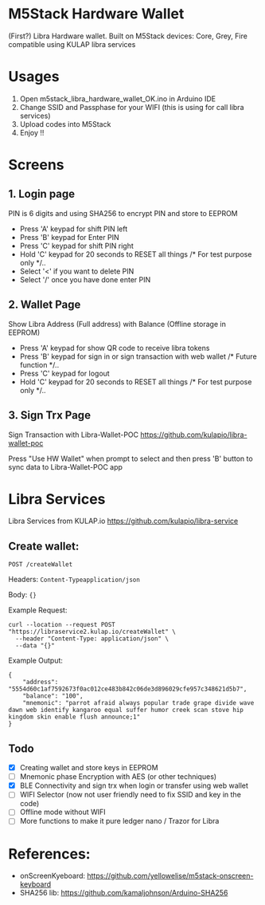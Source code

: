 # M5Stack Hardware Wallet

(First?) Libra Hardware wallet. Built on M5Stack devices: Core, Grey, Fire compatible using KULAP libra services

# Usages
1. Open m5stack_libra_hardware_wallet_OK.ino in Arduino IDE
2. Change SSID and Passphase for your WIFI (this is using for call libra services)
3. Upload codes into M5Stack
3. Enjoy !!

# Screens
## 1. Login page
  
  PIN is 6 digits and using SHA256 to encrypt PIN and store to EEPROM

  - Press 'A' keypad for shift PIN left
  - Press 'B' keypad for Enter PIN
  - Press 'C' keypad for shift PIN right
  - Hold 'C' keypad for 20 seconds to RESET all things  /* For test purpose only */..
  - Select '<' if you want to delete PIN
  - Select '/' once you have done enter PIN

## 2. Wallet Page

  Show Libra Address (Full address) with Balance (Offline storage in EEPROM)

  - Press 'A' keypad for show QR code to receive libra tokens
  - Press 'B' keypad for sign in or sign transaction with web wallet  /* Future function */..
  - Press 'C' keypad for logout
  - Hold 'C' keypad for 20 seconds to RESET all things  /* For test purpose only */..

## 3. Sign Trx Page

  Sign Transaction with Libra-Wallet-POC
  https://github.com/kulapio/libra-wallet-poc

  Press "Use HW Wallet" when prompt to select and then press 'B' button to sync data to Libra-Wallet-POC app

# Libra Services

Libra Services from KULAP.io 
https://github.com/kulapio/libra-service

## Create wallet:
```POST /createWallet```

Headers: ```Content-Typeapplication/json```

Body: ```{}```

Example Request:
```
curl --location --request POST "https://libraservice2.kulap.io/createWallet" \
  --header "Content-Type: application/json" \
  --data "{}"
```

Example Output:
```
{
    "address": "5554d60c1af7592673f0ac012ce483b842c06de3d896029cfe957c348621d5b7",
    "balance": "100",
    "mnemonic": "parrot afraid always popular trade grape divide wave dawn web identify kangaroo equal suffer humor creek scan stove hip kingdom skin enable flush announce;1"
}
```
## Todo
- [X] Creating wallet and store keys in EEPROM
- [ ] Mnemonic phase Encryption with AES (or other techniques)
- [X] BLE Connectivity and sign trx when login or transfer using web wallet
- [ ] WIFI Selector (now not user friendly need to fix SSID and key in the code)
- [ ] Offline mode without WIFI
- [ ] More functions to make it pure ledger nano / Trazor for Libra

# References:
- onScreenKyeboard: https://github.com/yellowelise/m5stack-onscreen-keyboard
- SHA256 lib: https://github.com/kamaljohnson/Arduino-SHA256
